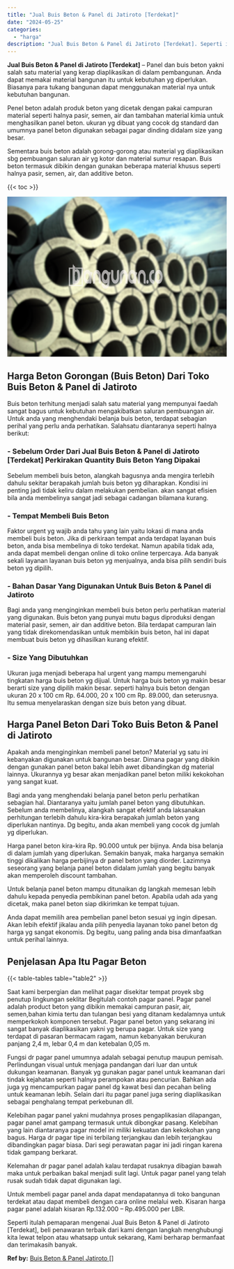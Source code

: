 ```yaml
---
title: "Jual Buis Beton & Panel di Jatiroto [Terdekat]"
date: "2024-05-25"
categories: 
  - "harga"
description: "Jual Buis Beton & Panel di Jatiroto [Terdekat]. Seperti itulah pemaparan mengenai Jual Buis Beton & Panel di Jatiroto [Terdekat], beli penawaran terbaik da..."
---
```


**Jual Buis Beton & Panel di Jatiroto \[Terdekat\]** – Panel dan buis beton yakni salah satu material yang kerap diaplikasikan di dalam pembangunan. Anda dapat memakai material bangunan itu untuk kebutuhan yg diperlukan. Biasanya para tukang bangunan dapat menggunakan material nya untuk kebutuhan bangunan.

Penel beton adalah produk beton yang dicetak dengan pakai campuran material seperti halnya pasir, semen, air dan tambahan material kimia untuk menghasilkan panel beton. ukuran yg dibuat yang cocok dg standard dan umumnya panel beton digunakan sebagai pagar dinding didalam size yang besar.

Sementara buis beton adalah gorong-gorong atau material yg diaplikasikan sbg pembuangan saluran air yg kotor dan material sumur resapan. Buis beton termasuk dibikin dengan gunakan beberapa material khusus seperti halnya pasir, semen, air, dan additive beton.

{{< toc >}}

![Jual Buis Beton & Panel di Jatiroto [Terdekat]](/images/jual-panel-buis-beton-murah-61.png)

## Harga Beton Gorongan (Buis Beton) Dari Toko Buis Beton & Panel di Jatiroto

Buis beton terhitung menjadi salah satu material yang mempunyai faedah sangat bagus untuk kebutuhan mengakibatkan saluran pembuangan air. Untuk anda yang menghendaki belanja buis beton, terdapat sebagian perihal yang perlu anda perhatikan. Salahsatu diantaranya seperti halnya berikut:

### \- Sebelum Order Dari Jual Buis Beton & Panel di Jatiroto \[Terdekat\] Perkirakan Quantity Buis Beton Yang Dipakai

Sebelum membeli buis beton, alangkah bagusnya anda mengira terlebih dahulu sekitar berapakah jumlah buis beton yg diharapkan. Kondisi ini penting jadi tidak keliru dalam melakukan pembelian. akan sangat efisien bila anda membelinya sangat jadi sebagai cadangan bilamana kurang.

### \- Tempat Membeli Buis Beton

Faktor urgent yg wajib anda tahu yang lain yaitu lokasi di mana anda membeli buis beton. Jika di perkiraan tempat anda terdapat layanan buis beton, anda bisa membelinya di toko terdekat. Namun apabila tidak ada, anda dapat membeli dengan online di toko online terpercaya. Ada banyak sekali layanan layanan buis beton yg menjualnya, anda bisa pilih sendiri buis beton yg dipilih.

### \- Bahan Dasar Yang Digunakan Untuk Buis Beton & Panel di Jatiroto

Bagi anda yang menginginkan membeli buis beton perlu perhatikan material yang digunakan. Buis beton yang punyai mutu bagus diproduksi dengan material pasir, semen, air dan additive beton. Bila terdapat campuran lain yang tidak direkomendasikan untuk membikin buis beton, hal ini dapat membuat buis beton yg dihasilkan kurang efektif.

### \- Size Yang Dibutuhkan

Ukuran juga menjadi beberapa hal urgent yang mampu memengaruhi tingkatan harga buis beton yg dijual. Untuk harga buis beton yg makin besar berarti size yang dipilih makin besar. seperti halnya buis beton dengan ukuran 20 x 100 cm Rp. 64.000, 20 x 100 cm Rp. 89.000, dan seterusnya. Itu semua menyelaraskan dengan size buis beton yang dibuat.

## Harga Panel Beton Dari Toko Buis Beton & Panel di Jatiroto

Apakah anda menginginkan membeli panel beton? Material yg satu ini kebanyakan digunakan untuk bangunan besar. Dimana pagar yang dibikin dengan gunakan panel beton bakal lebih awet dibandingkan dg material lainnya. Ukurannya yg besar akan menjadikan panel beton miliki kekokohan yang sangat kuat.

Bagi anda yang menghendaki belanja panel beton perlu perhatikan sebagian hal. Diantaranya yaitu jumlah panel beton yang dibutuhkan. Sebelum anda membelinya, alangkah sangat efektif anda laksanakan perhitungan terlebih dahulu kira-kira berapakah jumlah beton yang diperlukan nantinya. Dg begitu, anda akan membeli yang cocok dg jumlah yg diperlukan.

Harga panel beton kira-kira Rp. 90.000 untuk per bijinya. Anda bisa belanja di dalam jumlah yang diperlukan. Semakin banyak, maka harganya semakin tinggi dikalikan harga perbijinya dr panel beton yang diorder. Lazimnya seseorang yang belanja panel beton didalam jumlah yang begitu banyak akan memperoleh discount tambahan.

Untuk belanja panel beton mampu ditunaikan dg langkah memesan lebih dahulu kepada penyedia pembikinan panel beton. Apabila udah ada yang dicetak, maka panel beton siap dikirimkan ke tempat tujuan.

Anda dapat memilih area pembelian panel beton sesuai yg ingin dipesan. Akan lebih efektif jikalau anda pilih penyedia layanan toko panel beton dg harga yg sangat ekonomis. Dg begitu, uang paling anda bisa dimanfaatkan untuk perihal lainnya.

## Penjelasan Apa Itu Pagar Beton

{{< table-tables table="table2" >}}

Saat kami berpergian dan melihat pagar disekitar tempat proyek sbg penutup lingkungan seklitar Begitulah contoh pagar panel. Pagar panel adalah product beton yang dibikin memakai campuran pasir, air, semen,bahan kimia tertu dan tulangan besi yang ditanam kedalamnya untuk memperkokoh komponen tersebut. Pagar panel beton yang sekarang ini sangat banyak diaplikasikan yakni yg berupa pagar. Untuk size yang terdapat di pasaran bermacam ragam, namun kebanyakan berukuran panjang 2,4 m, lebar 0,4 m dan ketebalan 0,05 m.

Fungsi dr pagar panel umumnya adalah sebagai penutup maupun pemisah. Perlindungan visual untuk menjaga pandangan dari luar dan untuk dukungan keamanan. Banyak yg gunakan pagar panel untuk keamanan dari tindak kejahatan seperti halnya perampokan atau pencurian. Bahkan ada juga yg mencampurkan pagar panel dg kawat besi dan pecahan beling untuk keamanan lebih. Selain dari itu pagar panel juga sering diaplikasikan sebagai penghalang tempat perkebunan dll.

Kelebihan pagar panel yakni mudahnya proses pengaplikasian dilapangan, pagar panel amat gampang termasuk untuk dibongkar pasang. Kelebihan yang lain diantaranya pagar model ini miliki kekuatan dan kekokohan yang bagus. Harga dr pagar tipe ini terbilang terjangkau dan lebih terjangkau dibandingkan pagar biasa. Dari segi perawatan pagar ini jadi ringan karena tidak gampang berkarat.

Kelemahan dr pagar panel adalah kalau terdapat rusaknya dibagian bawah maka untuk perbaikan bakal menjadi sulit lagi. Untuk pagar panel yang telah rusak sudah tidak dapat digunakan lagi.

Untuk membeli pagar panel anda dapat mendapatannya di toko bangunan terdekat atau dapat membeli dengan cara online melalui web. Kisaran harga pagar panel adalah kisaran Rp.132.000 – Rp.495.000 per LBR.

Seperti itulah pemaparan mengenai Jual Buis Beton & Panel di Jatiroto \[Terdekat\], beli penawaran terbaik dari kami dengan langkah menghubungi kita lewat telpon atau whatsapp untuk sekarang, Kami berharap bermanfaat dan terimakasih banyak.

**Ref by:** [Buis Beton & Panel Jatiroto []](https://id.wikipedia.org/wiki/Buis)
